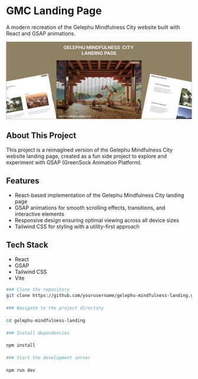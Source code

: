 # GMC Landing Page

A modern recreation of the Gelephu Mindfulness City website built with React and GSAP animations.

![Image Description](public/docs/screenshots/preview.png)

## About This Project

This project is a reimagined version of the Gelephu Mindfulness City website landing page, created as a fun side project to explore and experiment with GSAP (GreenSock Animation Platform).

## Features

- React-based implementation of the Gelephu Mindfulness City landing page
- GSAP animations for smooth scrolling effects, transitions, and interactive elements
- Responsive design ensuring optimal viewing across all device sizes
- Tailwind CSS for styling with a utility-first approach

## Tech Stack

- React
- GSAP
- Tailwind CSS
- Vite

```bash
### Clone the repository
git clone https://github.com/yourusername/gelephu-mindfulness-landing.git

### Navigate to the project directory

cd gelephu-mindfulness-landing

### Install dependencies

npm install

### Start the development server

npm run dev
```
